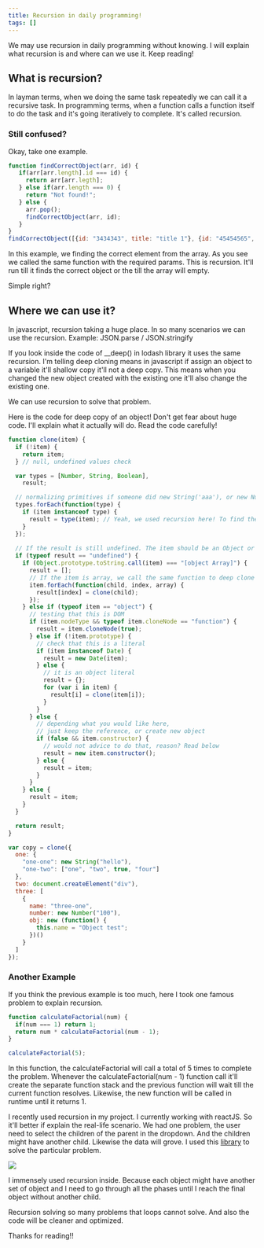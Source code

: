 ```yaml
---
title: Recursion in daily programming!
tags: []
---
```


We may use recursion in daily programming without knowing.
I will explain what recursion is and where can we use it. Keep reading!

<!--truncate-->

## **What is recursion?** 
In layman terms, when we doing the same task repeatedly we can call it a recursive task. In programming terms, when a function calls a function itself to do the task and it's going iteratively to complete. It's called recursion.

### Still confused?

Okay, take one example.

```javascript
function findCorrectObject(arr, id) {
   if(arr[arr.length].id === id) {
     return arr[arr.legth];
   } else if(arr.length === 0) {
     return "Not found!";
   } else {
     arr.pop();
     findCorrectObject(arr, id);
   }
}
findCorrectObject([{id: "3434343", title: "title 1"}, {id: "45454565", title: "title 2"}], "3434343");
```

In this example, we finding the correct element from the array. As you see we called the same function with the required params. This is recursion. It'll run till it finds the correct object or the till the array will empty. 

Simple right?

## **Where we can use it?**
In javascript, recursion taking a huge place. In so many scenarios we can use the recursion. Example: JSON.parse / JSON.stringify

If you look inside the code of __deep() in lodash library it uses the same recursion. I'm telling deep cloning means in javascript if assign an object to a variable it'll shallow copy it'll not a deep copy. This means when you changed the new object created with the existing one it'll also change the existing one. 

We can use recursion to solve that problem. 

Here is the code for deep copy of an object! Don't get fear about huge code. I'll explain what it actually will do. Read the code carefully!

```javascript
function clone(item) {
  if (!item) {
    return item;
  } // null, undefined values check

  var types = [Number, String, Boolean],
    result;

  // normalizing primitives if someone did new String('aaa'), or new Number('444');
  types.forEach(function(type) {
    if (item instanceof type) {
      result = type(item); // Yeah, we used recursion here! To find the exact primitive
    }
  });
  
  // If the result is still undefined. The item should be an Object or Array
  if (typeof result == "undefined") { 
    if (Object.prototype.toString.call(item) === "[object Array]") {
      result = [];
      // If the item is array, we call the same function to deep clone each values. Yes it is recursion.
      item.forEach(function(child, index, array) {
        result[index] = clone(child);
      });
    } else if (typeof item == "object") {
      // testing that this is DOM
      if (item.nodeType && typeof item.cloneNode == "function") {
        result = item.cloneNode(true);
      } else if (!item.prototype) {
        // check that this is a literal
        if (item instanceof Date) {
          result = new Date(item);
        } else {
          // it is an object literal
          result = {};
          for (var i in item) {
            result[i] = clone(item[i]);
          }
        }
      } else {
        // depending what you would like here,
        // just keep the reference, or create new object
        if (false && item.constructor) {
          // would not advice to do that, reason? Read below
          result = new item.constructor();
        } else {
          result = item;
        }
      }
    } else {
      result = item;
    }
  }

  return result;
}

var copy = clone({
  one: {
    "one-one": new String("hello"),
    "one-two": ["one", "two", true, "four"]
  },
  two: document.createElement("div"),
  three: [
    {
      name: "three-one",
      number: new Number("100"),
      obj: new (function() {
        this.name = "Object test";
      })()
    }
  ]
});
```

### **Another Example**
If you think the previous example is too much, here I took one famous problem to explain recursion. 
```javascript
function calculateFactorial(num) {
  if(num === 1) return 1;
  return num * calculateFactorial(num - 1);
}

calculateFactorial(5);
```
In this function, the calculateFactorial will call a total of 5 times to complete the problem. Whenever the calculateFactorial(num - 1) function call it'll create the separate function stack and the previous function will wait till the current function resolves. Likewise, the new function will be called in runtime until it returns 1. 


I recently used recursion in my project. I currently working with reactJS. So it'll better if explain the real-life scenario. We had one problem, the user need to select the children of the parent in the dropdown. And the children might have another child. Likewise the data will grove. I used this [library](https://dowjones.github.io/react-dropdown-tree-select/#/story/with-material-design-styles) to solve the particular problem.

![](https://s5.gifyu.com/images/recursion-example.gif)

I immensely used recursion inside. Because each object might have another set of object and I need to go through all the phases until I reach the final object without another child. 

Recursion solving so many problems that loops cannot solve. And also the code will be cleaner and optimized. 

Thanks for reading!!

 





